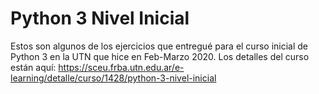 # Python 3 Nivel Inicial

Estos son algunos de los ejercicios que entregué para el curso inicial de Python 3 en la UTN que hice en Feb-Marzo 2020.
Los detalles del curso están aquí: https://sceu.frba.utn.edu.ar/e-learning/detalle/curso/1428/python-3-nivel-inicial
